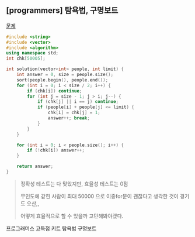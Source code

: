 ## [programmers] 탐욕법, 구명보트

[문제](https://programmers.co.kr/learn/courses/30/lessons/42885#)



```c++
#include <string>
#include <vector>
#include <algorithm>
using namespace std;
int chk[50005];

int solution(vector<int> people, int limit) {
	int answer = 0, size = people.size();
	sort(people.begin(), people.end());
	for (int i = 0; i < size / 2; i++) {
		if (chk[i]) continue;
		for (int j = size - 1; j > i; j--) {
			if (chk[j] || i == j) continue;
			if (people[i] + people[j] <= limit) {
				chk[i] = chk[j] = 1;
				answer++; break;
			}
		}
	}

	for (int i = 0; i < people.size(); i++) {
		if (!chk[i]) answer++;
	}

	return answer;
}
```

> 정확성 테스트는 다 맞았지만, 효율성 테스트는 0점
>
> 무인도에 갇힌 사람이 최대 50000 으로 이중for문이 괜찮다고 생각한 것이 경기도 오산,,
>
> 어떻게 효율적으로 할 수 있을까 고민해봐야겠다.



프로그래머스 고득점 키트 탐욕법 구명보트

